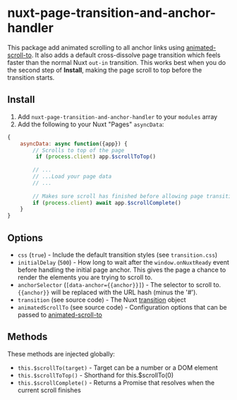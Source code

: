 # nuxt-page-transition-and-anchor-handler

This package add animated scrolling to all anchor links using [animated-scroll-to](https://github.com/Stanko/animated-scroll-to).  It also adds a default cross-dissolve page transition which feels faster than the normal Nuxt `out-in` transition.  This works best when you do the second step of **Install**, making the page scroll to top before the transition starts.

## Install

1. Add `nuxt-page-transition-and-anchor-handler` to your `modules` array
2. Add the following to your Nuxt "Pages" `asyncData`:
```js
{
	asyncData: async function({app}) {
		// Scrolls to top of the page
		 if (process.client) app.$scrollToTop() 
		
		// ... 
		// ...Load your page data
		// ...
		
		// Makes sure scroll has finished before allowing page transition to start
		if (process.client) await app.$scrollComplete() 
	}
}
```

## Options

- `css` (`true`) - Include the default transition styles (see `transition.css`)
- `initialDelay` (`500`) - How long to wait after the `window.onNuxtReady` event before handling the initial page anchor.  This gives the page a chance to render the elements you are trying to scroll to.
- `anchorSelector` (`[data-anchor={{anchor}}]`) - The selector to scroll to. `{{anchor}}` will be replaced with the URL hash (minus the '#').
- `transition` (see source code) - The Nuxt [transition](https://nuxtjs.org/api/configuration-transition) object
- `animatedScrollTo` (see source code) - Configuration options that can be passed to [animated-scroll-to](https://github.com/Stanko/animated-scroll-to)

## Methods

These methods are injected globally:

- `this.$scrollTo(target)` - Target can be a number or a DOM element
- `this.$scrollToTop()` - Shorthand for this.$scrollTo(0)
- `this.$scrollComplete()` - Returns a Promise that resolves when the current scroll finishes
